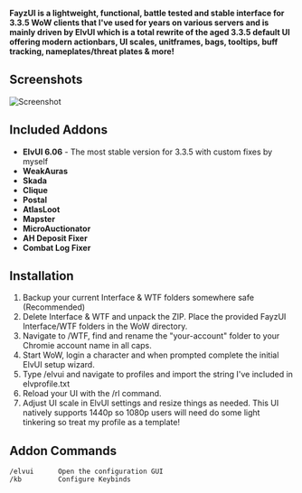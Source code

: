 **FayzUI is a lightweight, functional, battle tested and stable interface for 3.3.5 WoW clients that I've used for years on various servers and is mainly driven by ElvUI which is a total rewrite of the aged 3.3.5 default UI offering modern actionbars, UI scales, unitframes, bags, tooltips, buff tracking, nameplates/threat plates & more!**  


## Screenshots

![Screenshot](https://i.imgur.com/OBMK0T3.jpg)

## Included Addons
*  **ElvUI 6.06** - The most stable version for 3.3.5 with custom fixes by myself
*  **WeakAuras** 
*  **Skada**   
*  **Clique**
*  **Postal**
*  **AtlasLoot** 
*  **Mapster**
*  **MicroAuctionator**  
*  **AH Deposit Fixer**   
*  **Combat Log Fixer**  
 

## Installation
1. Backup your current Interface & WTF folders somewhere safe (Recommended)   
2. Delete Interface & WTF and unpack the ZIP. Place the provided FayzUI Interface/WTF folders in the WoW directory.
3. Navigate to /WTF, find and rename the "your-account" folder to your Chromie account name in all caps.   
4. Start WoW, login a character and when prompted complete the initial ElvUI setup wizard.
5. Type /elvui and navigate to profiles and import the string I've included in elvprofile.txt
6. Reload your UI with the /rl command.
7. Adjust UI scale in ElvUI settings and resize things as needed. This UI natively supports 1440p so 1080p users will need do some light tinkering so treat my profile as a template!

## Addon Commands

    /elvui      Open the configuration GUI  
    /kb         Configure Keybinds 










